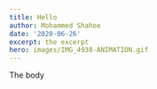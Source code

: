 ```yaml
---
title: Hello
author: Mohammed Shahoe
date: '2020-06-26'
excerpt: the excerpt
hero: images/IMG_4938-ANIMATION.gif
---
```

The body
